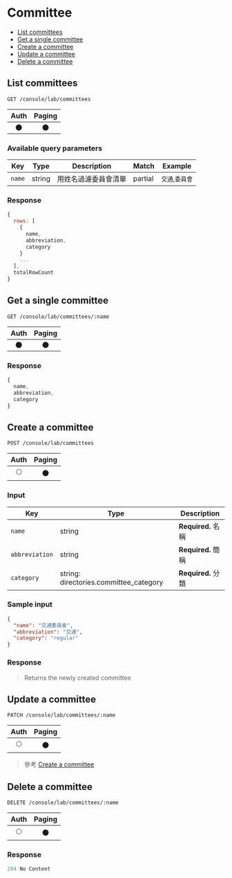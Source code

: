 # Committee

- [List committees](#list-committees)
- [Get a single committee](#get-a-single-committee)
- [Create a committee](#create-a-committee)
- [Update a committee](#update-a-committee)
- [Delete a committee](#delete-a-committee)

## List committees
```
GET /console/lab/committees
```

| Auth | Paging |
| :---: | :---: |
| 🌑 | 🌑 |

### Available query parameters

| Key | Type | Description | Match | Example |
| --- | --- | --- | --- | --- |
| `name` | string | 用姓名過濾委員會清單 | partial | `交通`,`委員會` |

### Response
```javascript
{
  rows: [
    {
      name,
      abbreviation,
      category
    }
    ...
  ],
  totalRowCount
}
```

## Get a single committee
```
GET /console/lab/committees/:name
```

| Auth | Paging |
| :---: | :---: |
| 🌑 | 🌑 |

### Response
```javascript
{
  name,
  abbreviation,
  category
}
```

## Create a committee
```
POST /console/lab/committees
```

| Auth | Paging |
| :---: | :---: |
| 🌕 | 🌑 |

### Input

| Key | Type | Description |
| --- | --- | --- |
| `name` | string | **Required.** 名稱 |
| `abbreviation` | string | **Required.** 簡稱 |
| `category` | string: directories.committee_category | **Required.** 分類 |

### Sample input
```json
{
  "name": "交通委員會",
  "abbreviation": "交通",
  "category": "regular"
}
```

### Response
> Returns the newly created committee

## Update a committee
```
PATCH /console/lab/committees/:name
```

| Auth | Paging |
| :---: | :---: |
| 🌕 | 🌑 |

> 參考 [Create a committee](#create-a-committee)

## Delete a committee
```
DELETE /console/lab/committees/:name
```

| Auth | Paging |
| :---: | :---: |
| 🌕 | 🌑 |

### Response
```javascript
204 No Content
```
